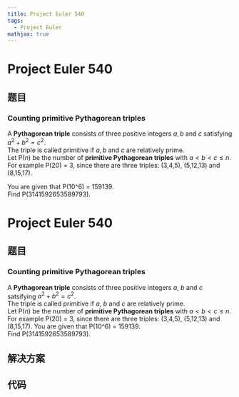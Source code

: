 ```yaml
---
title: Project Euler 540
tags:
  - Project Euler
mathjax: true
---
```

<escape><!-- more --></escape>
    
# Project Euler 540
## 题目
### Counting primitive Pythagorean triples


A <b>Pythagorean triple</b> consists of three positive integers $a, b$ and $c$ satisfying $a^2+b^2=c^2$.<br />
The triple is called primitive if $a, b$ and $c$ are relatively prime.<br />
Let P($n$) be the number of <b>primitive Pythagorean triples</b> with $a < b < c \le n$.<br />
For example P(20) = 3, since there are three triples: (3,4,5), (5,12,13) and (8,15,17).


You are given that P(10^6) = 159139.<br />
Find P(3141592653589793).



# Project Euler 540
## 题目
### Counting primitive Pythagorean triples

A <b>Pythagorean triple</b> consists of three positive integers $a$, $b$ and $c$ satsifying $a^2+b^2=c^2$.<br>The triple is called primitive if $a$, $b$ and $c$ are relatively prime.<br>Let P($n$) be the number of <b>primitive Pythagorean triples</b> with $a<b<c \le n$.<br>For example P(20) = 3, since there are three triples: (3,4,5), (5,12,13) and (8,15,17).
You are given that P(10^6) = 159139.<br>Find P(3141592653589793).


## 解决方案


## 代码


